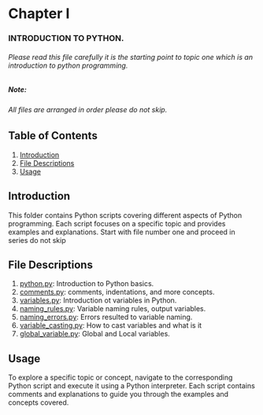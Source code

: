 # Chapter I
### INTRODUCTION TO PYTHON. 
###### Please read this file carefully it is the starting point to topic one which is an introduction to python programming.

##### Note:
###### All files are arranged in order please do not skip.
## Table of Contents
1. [Introduction](#introduction)
2. [File Descriptions](#file-descriptions)
3. [Usage](#usage)


## Introduction
This folder contains Python scripts covering different aspects of Python programming. Each script focuses on a specific
topic and provides examples and explanations. Start with file number one and proceed in series do not skip

## File Descriptions
1. [python.py](python.py): Introduction to Python basics.
2. [comments.py](comments.py): comments, indentations, and more concepts.
3. [variables.py](variables.py): Introduction ot variables in Python.
4. [naming_rules.py](naming_rules.py): Variable naming rules, output variables.
5. [naming_errors.py](naming_errors.py): Errors resulted to variable naming.
6. [variable_casting.py](variable_casting.py): How to cast variables and what is it
7. [global_variable.py](global_variable.py): Global and Local variables.


## Usage
To explore a specific topic or concept, navigate to the corresponding Python script and execute it using a Python
interpreter. Each script contains comments and explanations to guide you through the examples and concepts covered.
